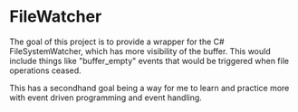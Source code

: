 # FileWatcher
The goal of this project is to provide a wrapper for the C# FileSystemWatcher, which has more visibility of the buffer. This would include things like "buffer_empty" events that would be triggered when file operations ceased.

This has a secondhand goal being a way for me to learn and practice more with event driven programming and event handling.
